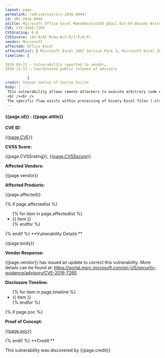 ```yaml
---
layout: page
permalink: /advisories/src-2016-0044/
id: SRC-2016-0044
atitle: Microsoft Office Excel MakeAbsoluteSD pDacl Out-Of-Bounds Write Remote Code Execution Vulnerability
CVE: CVE-2016-7265
CVSSrating: 6.8
CVSSscore: (AV:N/AC:M/Au:N/C:P/I:P/A:P)
vendor: Microsoft
affected: Office Excel
affectedlist: [ Microsoft Excel 2007 Service Pack 3, Microsoft Excel 2010 Service Pack 2 (32-bit editions), Microsoft Excel 2010 Service Pack 2 (64-bit editions), Microsoft Excel 2013 Service Pack 1 (32-bit editions), Microsoft Excel 2013 Service Pack 1 (64-bit editions), Microsoft Excel 2013 RT Service Pack 1, Microsoft Excel 2016 (32-bit edition), Microsoft Excel 2016 (64-bit edition), Microsoft Office Compatibility Pack Service Pack 3, Microsoft Excel Viewer]
timeline: [

2016-09-21 – Vulnerability reported to vendor,
2016-12-13 – Coordinated public release of advisory

          ]
credit: Steven Seeley of Source Incite
body: |
 This vulnerability allows remote attackers to execute arbitrary code on vulnerable installations of Microsoft Office Excel. User interaction is required to exploit this vulnerability in that the target must visit a malicious page or open a malicious file.
 <br /><br />
 The specific flaw exists within processing of binary Excel files (.xlsb). By providing a malformed file, an attacker can cause an out-of-bounds write condition in the MakeAbsoluteSD() function by setting the pDacl source buffer to contain a controlled size value. An attacker can leverage this vulnerability to execute arbitrary code under the context of the current process.
---
```


<h4><b>{{page.id}} : {{page.atitle}}</b></h4>

**CVE ID:**
<p class="cn"><a href="https://web.nvd.nist.gov/view/vuln/detail?vulnId={{page.CVE}}">{{page.CVE}}</a></p>

**CVSS Score:**
<p class="cn">{{page.CVSSrating}}, <a href="https://nvd.nist.gov/cvss/v2-calculator?name={{page.CVE}}&vector={{page.CVSSscore}}">{{page.CVSSscore}}</a></p>

**Affected Vendors:**
<p class="cn">{{page.vendor}}</p>

**Affected Products:**
<p class="cn">{{page.affected}}</p>
{% if page.affectedlist %}
<ul class="cn">
{% for item in page.affectedlist %}
  <li>{{ item }}</li>
{% endfor %}
</ul>
{% endif %}
**Vulnerability Details:**
<p class="cn">{{page.body}}</p>

**Vendor Response:**
<p class="cn">{{page.vendor}} has issued an update to correct this vulnerability. More details can be found at: <a href="https://portal.msrc.microsoft.com/en-US/security-guidance/advisory/CVE-2016-7265">https://portal.msrc.microsoft.com/en-US/security-guidance/advisory/CVE-2016-7265</a></p>

**Disclosure Timeline:**
<ul class="cn">
{% for item in page.timeline %}
  <li>{{ item }}</li>
{% endfor %}
</ul>
{% if page.poc %}

**Proof of Concept:**
<p class="cn"><a href="{{page.poc}}">{{page.poc}}</a></p>
{% endif %}
**Credit:**
<p class="cn">This vulnerability was discovered by {{page.credit}}</p>
